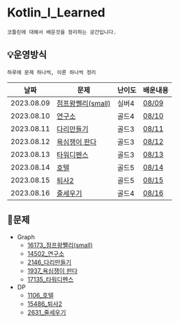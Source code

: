 # Kotlin_I_Learned
```text
코틀린에 대해서 배운것을 정리하는 공간입니다.
```
## 💡운영방식
```text
하루에 문제 하나씩, 이론 하나씩 정리
```
| 날짜         | 문제                                                    | 난이도 | 배운내용                                                                               |
|------------|-------------------------------------------------------|-----|------------------------------------------------------------------------------------|
| 2023.08.09 | [점프왕쩰리(small)](https://www.acmicpc.net/problem/16173) | 실버4 | [08/09](https://github.com/jaehan4707/KIL/blob/main/Baekjoon/Graph/16173/08_09.md) |
| 2023.08.10 | [연구소](https://www.acmicpc.net/problem/14502)          | 골드4 | [08/10](https://github.com/jaehan4707/KIL/blob/main/Baekjoon/Graph/14502/08_10.md) |
| 2023.08.11 | [다리만들기](https://www.acmicpc.net/problem/2146)         | 골드3 | [08/11](https://github.com/jaehan4707/KIL/blob/main/Baekjoon/Graph/2146/08_11.md)  |
| 2023.08.12 | [욕심쟁이 판다](https://www.acmicpc.net/problem/1937)       | 골드3 | [08/12](https://github.com/jaehan4707/KIL/blob/main/Baekjoon/Graph/1937/08_12.md)  |
| 2023.08.13 | [타워디펜스](https://www.acmicpc.net/problem/17135)        | 골드3 | [08/13](https://github.com/jaehan4707/KIL/blob/main/Baekjoon/Graph/17135/08_13.md) |
| 2023.08.14 | [호텔](https://www.acmicpc.net/problem/1106)            | 골드5 | [08/14](https://github.com/jaehan4707/KIL/blob/main/Baekjoon/DP/1106/08_14.md)     |
| 2023.08.15 | [퇴사2](https://www.acmicpc.net/problem/15486)          | 골드5 | [08/15](https://github.com/jaehan4707/KIL/blob/main/Baekjoon/DP/15486/08_15.md)    |
| 2023.08.16 | [줄세우기](https://www.acmicpc.net/problem/2631)          | 골드4 | [08/16](https://github.com/jaehan4707/KIL/blob/main/Baekjoon/DP/2631/08_16.md)     |

## 📕문제 
- Graph
  - [16173_점프왕쩰리(small)](https://github.com/jaehan4707/KIL/blob/main/Baekjoon/Graph/16173)
  - [14502_연구소](https://github.com/jaehan4707/KIL/tree/main/Baekjoon/Graph/14502)
  - [2146_다리만들기](https://github.com/jaehan4707/KIL/tree/main/Baekjoon/Graph/2146)
  - [1937_욕심쟁이 판다](https://github.com/jaehan4707/KIL/tree/main/Baekjoon/Graph/1937)
  - [17135_타워디펜스](https://github.com/jaehan4707/KIL/tree/main/Baekjoon/Graph/17135)
- DP
  - [1106_호텔](https://github.com/jaehan4707/KIL/tree/main/Baekjoon/DP/1106)
  - [15486_퇴사2](https://github.com/jaehan4707/KIL/tree/main/Baekjoon/DP/15486)
  - [2631_줄세우기](https://github.com/jaehan4707/KIL/tree/main/Baekjoon/DP/2631)
